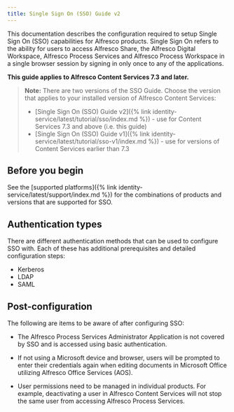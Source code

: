 ```yaml
---
title: Single Sign On (SSO) Guide v2
---
```


This documentation describes the configuration required to setup Single Sign On (SSO) capabilities for Alfresco products. Single Sign On refers to the ability for users to access Alfresco Share, the Alfresco Digital Workspace, Alfresco Process Services and Alfresco Process Workspace in a single browser session by signing in only once to any of the applications.

**This guide applies to Alfresco Content Services 7.3 and later.**

> **Note:** There are two versions of the SSO Guide. Choose the version that applies to your installed version of Alfresco Content Services:
>
> * [Single Sign On (SSO) Guide v2]({% link identity-service/latest/tutorial/sso/index.md %}) - use for Content Services 7.3 and above (i.e. this guide)
> * [Single Sign On (SSO) Guide v1]({% link identity-service/latest/tutorial/sso-v1/index.md %}) - use for versions of Content Services earlier than 7.3

## Before you begin

See the [supported platforms]({% link identity-service/latest/support/index.md %}) for the combinations of products and versions that are supported for SSO.

## Authentication types

There are different authentication methods that can be used to configure SSO with. Each of these has additional prerequisites and detailed configuration steps:

* Kerberos
* LDAP
* SAML

## Post-configuration

The following are items to be aware of after configuring SSO:

* The Alfresco Process Services Administrator Application is not covered by SSO and is accessed using basic authentication.

* If not using a Microsoft device and browser, users will be prompted to enter their credentials again when editing documents in Microsoft Office utilizing Alfresco Office Services (AOS).

* User permissions need to be managed in individual products. For example, deactivating a user in Alfresco Content Services will not stop the same user from accessing Alfresco Process Services.
